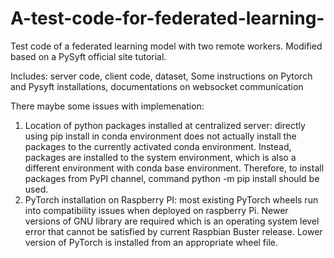 # A-test-code-for-federated-learning-
Test code of a federated learning model with two remote workers. 
Modified based on a PySyft official site tutorial.

Includes:
server code, 
client code, 
dataset, 
Some instructions on Pytorch and Pysyft installations, 
documentations on websocket communication

There maybe some issues with implemenation:
1.	Location of python packages installed at centralized server: directly using pip install in conda environment does not actually install the packages to the currently activated conda environment. Instead, packages are installed to the system environment, which is also a different environment with conda base environment. Therefore, to install packages from PyPI channel, command python -m pip install should be used.
2.	PyTorch installation on Raspberry PI: most existing PyTorch wheels run into compatibility issues when deployed on raspberry Pi. Newer versions of GNU library are required which is an operating system level error that cannot be satisfied by current Raspbian Buster release. Lower version of PyTorch is installed from an appropriate wheel file.
